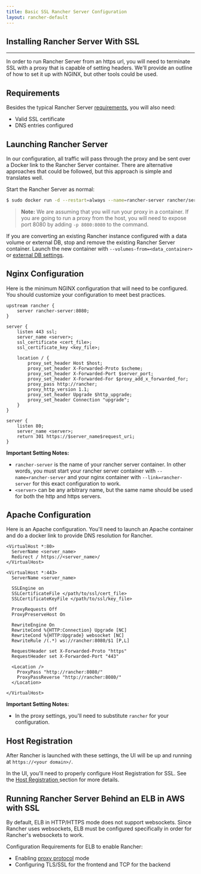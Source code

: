 ```yaml
---
title: Basic SSL Rancher Server Configuration
layout: rancher-default
---
```


## Installing Rancher Server With SSL
---

In order to run Rancher Server from an https url, you will need to terminate SSL with a proxy that is capable of setting headers. We'll provide an outline of how to set it up with NGINX, but other tools could be used.

## Requirements

Besides the typical Rancher Server [requirements]({{site.baseurl}}/rancher/installing-rancher/installing-server/#requirements), you will also need:

* Valid SSL certificate
* DNS entries configured

## Launching Rancher Server

In our configuration, all traffic will pass through the proxy and be sent over a Docker link to the Rancher Server container. There are alternative approaches that could be followed, but this approach is simple and translates well.

Start the Rancher Server as normal:

```bash
$ sudo docker run -d --restart=always --name=rancher-server rancher/server
```

> **Note:** We are assuming that you will run your proxy in a container. If you are going to run a proxy from the host, you will need to expose port 8080 by adding `-p 8080:8080` to the command.

If you are converting an existing Rancher instance configured with a data volume or external DB, stop and remove the existing Rancher Server container. Launch the new container with `--volumes-from=<data_container>` or [external DB settings]({{site.baseurl}}/rancher/installing-rancher/installing-server/#external-db).

## Nginx Configuration

Here is the minimum NGINX configuration that will need to be configured. You should customize your configuration to meet best practices.

```
upstream rancher {
    server rancher-server:8080;
}

server {
    listen 443 ssl;
    server_name <server>;
    ssl_certificate <cert_file>;
    ssl_certificate_key <key_file>;

    location / {
        proxy_set_header Host $host;
        proxy_set_header X-Forwarded-Proto $scheme;
        proxy_set_header X-Forwarded-Port $server_port;
        proxy_set_header X-Forwarded-For $proxy_add_x_forwarded_for;
        proxy_pass http://rancher;
        proxy_http_version 1.1;
        proxy_set_header Upgrade $http_upgrade;
        proxy_set_header Connection "upgrade";
    }
}

server {
    listen 80;
    server_name <server>;
    return 301 https://$server_name$request_uri;
}
```

**Important Setting Notes:**

* `rancher-server` is the name of your rancher server container. In other words, you must start your rancher server container with `--name=rancher-server` and your nginx container with `--link=rancher-server` for this exact configuration to work.
* `<server>` can be any arbitrary name, but the same name should be used for both the http and https servers.


## Apache Configuration

Here is an Apache configuration. You'll need to launch an Apache container and do a docker link to provide DNS resolution for Rancher. 

```
<VirtualHost *:80>
  ServerName <server_name>
  Redirect / https://<server_name>/
</VirtualHost>

<VirtualHost *:443>
  ServerName <server_name>

  SSLEngine on
  SSLCertificateFile </path/to/ssl/cert_file>
  SSLCertificateKeyFile </path/to/ssl/key_file>

  ProxyRequests Off
  ProxyPreserveHost On

  RewriteEngine On
  RewriteCond %{HTTP:Connection} Upgrade [NC]
  RewriteCond %{HTTP:Upgrade} websocket [NC]
  RewriteRule /(.*) ws://rancher:8080/$1 [P,L]

  RequestHeader set X-Forwarded-Proto "https"
  RequestHeader set X-Forwarded-Port "443"

  <Location />
    ProxyPass "http://rancher:8080/"
    ProxyPassReverse "http://rancher:8080/"
  </Location>

</VirtualHost>
```

**Important Setting Notes:**

* In the proxy settings, you'll need to substitute `rancher` for your configuration.

## Host Registration
After Rancher is launched with these settings, the UI will be up and running at `https://<your domain>/`.

In the UI, you'll need to properly configure Host Registration for SSL. See the [Host Registration ]({{site.baseurl}}/rancher/configuration/host-registration) section for more details.

## Running Rancher Server Behind an ELB in AWS with SSL

By default, ELB in HTTP/HTTPS mode does not support websockets. Since Rancher uses websockets, ELB must be configured specifically in order for Rancher's websockets to work. 

Configuration Requirements for ELB to enable Rancher:
 * Enabling [proxy protocol](http://docs.aws.amazon.com/ElasticLoadBalancing/latest/DeveloperGuide/enable-proxy-protocol.html) mode
 * Configuring TLS/SSL for the frontend and TCP for the backend